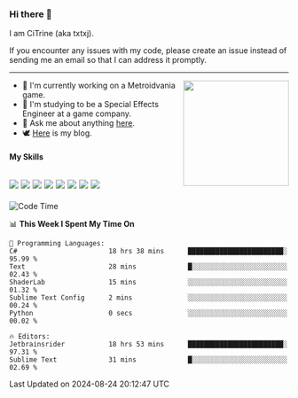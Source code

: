 ### Hi there 👋

I am CiTrine (aka txtxj).

If you encounter any issues with my code, please create an issue instead of sending me an email so that I can address it promptly.

---

<img align="right" height="190" src="http://github-profile-summary-cards.vercel.app/api/cards/stats?username=txtxj&theme=vue">

- 🌱 I'm currently working on a Metroidvania game.
- 📖 I'm studying to be a Special Effects Engineer at a game company.
- 💬 Ask me about anything [here](https://github.com/txtxj/txtxj/issues).
- 🕊️ [Here](https://txtxj.top) is my blog.

#### My Skills

![](https://img.shields.io/badge/Unity-000000?logo=unity&logoColor=fff)
![](https://img.shields.io/badge/C%23-239120?logo=csharp&logoColor=fff)
![](https://img.shields.io/badge/Python-3e74a2?logo=python&logoColor=fff)
![](https://img.shields.io/badge/C++-65318e?logo=cplusplus&logoColor=fff)
![](https://img.shields.io/badge/C-5654a2?logo=c&logoColor=fff)
![](https://img.shields.io/badge/Vue-4FC08D?logo=vuedotjs&logoColor=fff)
![](https://img.shields.io/badge/Blender-f5792a?logo=blender&logoColor=fff)
![](https://img.shields.io/badge/MS%20SQL-cc2927?logo=microsoftsqlserver&logoColor=fff)
---

<!--START_SECTION:waka-->
![Code Time](http://img.shields.io/badge/Code%20Time-1%2C944%20hrs%208%20mins-blue)

📊 **This Week I Spent My Time On** 

```text
💬 Programming Languages: 
C#                       18 hrs 38 mins      ████████████████████████░   95.99 % 
Text                     28 mins             █░░░░░░░░░░░░░░░░░░░░░░░░   02.43 % 
ShaderLab                15 mins             ░░░░░░░░░░░░░░░░░░░░░░░░░   01.32 % 
Sublime Text Config      2 mins              ░░░░░░░░░░░░░░░░░░░░░░░░░   00.24 % 
Python                   0 secs              ░░░░░░░░░░░░░░░░░░░░░░░░░   00.02 % 

🔥 Editors: 
Jetbrainsrider           18 hrs 53 mins      ████████████████████████░   97.31 % 
Sublime Text             31 mins             █░░░░░░░░░░░░░░░░░░░░░░░░   02.69 % 
```


 Last Updated on 2024-08-24 20:12:47 UTC
<!--END_SECTION:waka-->
